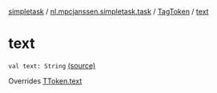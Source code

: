 [simpletask](../../index.md) / [nl.mpcjanssen.simpletask.task](../index.md) / [TagToken](index.md) / [text](.)

# text

`val text: String` [(source)](https://github.com/mpcjanssen/simpletask-android/blob/master/src/main/java/nl/mpcjanssen/simpletask/task/Task.kt#L508)

Overrides [TToken.text](../-t-token/text.md)

